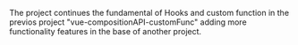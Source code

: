 The project continues the fundamental of Hooks and custom function in the previos project "vue-compositionAPI-customFunc" adding more functionality features in the base
of another project.